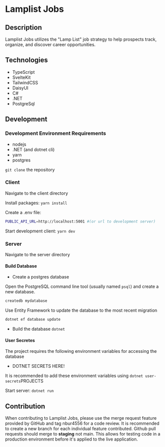# Lamplist Jobs

## Description

Lamplist Jobs utilizes the "Lamp List" job strategy to help prospects track, organize, and discover career opportunities.

## Technologies

- TypeScript
- SvelteKit
- TailwindCSS
- DaisyUI
- C#
- .NET
- PostgreSql

## Development

### Development Environment Requirements

- nodejs
- .NET (and dotnet cli)
- yarn
- postgres

`git clone` the repository

### Client
<!-- TODO: readme: Prettier and linting instructions -->

Navigate to the client directory

Install packages: `yarn install`

Create a .env file:

```sh
PUBLIC_API_URL=http://localhost:5001 #(or url to development server)
```

Start development client: `yarn dev`

### Server

Navigate to the server directory

#### Build Database

- Create a postgres database

Open the PostgreSQL command line tool (usually named `psql`) and create a new database.
```sh
createdb mydatabase
```

Use Entity Framework to update the database to the most recent migration
```sh
dotnet ef database update
```

<!-- TODO: What are the steps to building the database? Is it just build when running `dotnet`? Is it the `ef database update`?-->
- Build the database `dotnet`

#### User Secretes

The project requires the following environment variables for accessing the database

- DOTNET SECRETS HERE!

It is recommended to add these environment variables using `dotnet user-secrets`PROJECTS
<!-- TODO: readme: Link to creating dotnet user secrets -->

Start server: `dotnet run`

## Contribution

When contributing to Lamplist Jobs, please use the merge request feature provided by GitHub and tag nbur4556 for a code review. It is recommended to create a new branch for each individual feature contributed. Github pull requests should merge to **staging** not main. This allows for testing code in a production environment before it's applied to the live application.

